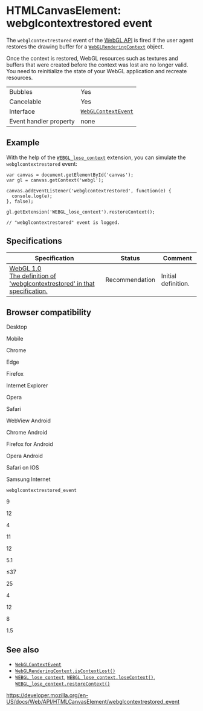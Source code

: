 # HTMLCanvasElement: webglcontextrestored event

The `webglcontextrestored` event of the [WebGL API](../webgl_api) is fired if the user agent restores the drawing buffer for a [`WebGLRenderingContext`](../webglrenderingcontext) object.

Once the context is restored, WebGL resources such as textures and buffers that were created before the context was lost are no longer valid. You need to reinitialize the state of your WebGL application and recreate resources.

<table><tbody><tr class="odd"><td>Bubbles</td><td>Yes</td></tr><tr class="even"><td>Cancelable</td><td>Yes</td></tr><tr class="odd"><td>Interface</td><td><a href="../webglcontextevent"><code>WebGLContextEvent</code></a></td></tr><tr class="even"><td>Event handler property</td><td>none</td></tr></tbody></table>

## Example

With the help of the [`WEBGL_lose_context`](../webgl_lose_context) extension, you can simulate the `webglcontextrestored` event:

    var canvas = document.getElementById('canvas');
    var gl = canvas.getContext('webgl');

    canvas.addEventListener('webglcontextrestored', function(e) {
      console.log(e);
    }, false);

    gl.getExtension('WEBGL_lose_context').restoreContext();

    // "webglcontextrestored" event is logged.

## Specifications

<table><thead><tr class="header"><th>Specification</th><th>Status</th><th>Comment</th></tr></thead><tbody><tr class="odd"><td><a href="https://www.khronos.org/registry/webgl/specs/latest/1.0/#5.15.3">WebGL 1.0<br />
<span class="small">The definition of 'webglcontextrestored' in that specification.</span></a></td><td><span class="spec-rec">Recommendation</span></td><td>Initial definition.</td></tr></tbody></table>

## Browser compatibility

Desktop

Mobile

Chrome

Edge

Firefox

Internet Explorer

Opera

Safari

WebView Android

Chrome Android

Firefox for Android

Opera Android

Safari on IOS

Samsung Internet

`webglcontextrestored_event`

9

12

4

11

12

5.1

≤37

25

4

12

8

1.5

## See also

- [`WebGLContextEvent`](../webglcontextevent)
- [`WebGLRenderingContext.isContextLost()`](../webglrenderingcontext/iscontextlost)
- [`WEBGL_lose_context`](../webgl_lose_context), [`WEBGL_lose_context.loseContext()`](../webgl_lose_context/losecontext), [`WEBGL_lose_context.restoreContext()`](../webgl_lose_context/restorecontext)

<a href="https://developer.mozilla.org/en-US/docs/Web/API/HTMLCanvasElement/webglcontextrestored_event" class="_attribution-link">https://developer.mozilla.org/en-US/docs/Web/API/HTMLCanvasElement/webglcontextrestored_event</a>
